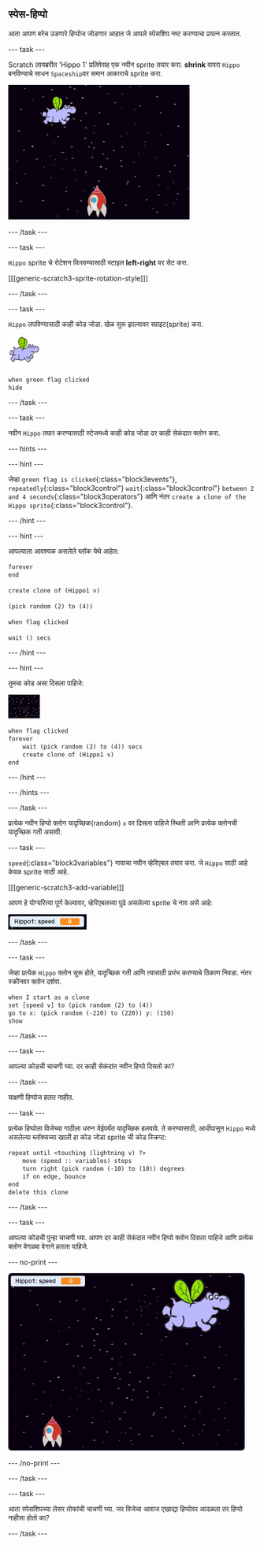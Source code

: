 ## स्पेस-हिप्पो

आता आपण बरेच उडणारे हिप्पोज जोडणार आहात जे आपले स्पेसशिप नष्ट करण्याचा प्रयत्न करतात.

--- task ---

Scratch लायब्ररीत 'Hippo 1' प्रतिमेसह एक नवीन sprite तयार करा. **shrink** वापरा `Hippo` बनविण्याचे साधन `Spaceship`वर समान आकाराचे sprite करा.

![screenshot](images/invaders-hippo.png)

--- /task ---

--- task ---

`Hippo` sprite चे रोटेशन फिरवण्यासाठी स्टाइल **left-right** वर सेट करा.

[[[generic-scratch3-sprite-rotation-style]]]

--- /task ---

--- task ---

`Hippo` लपविण्यासाठी काही कोड जोडा. खेळ सुरू झाल्यावर स्प्राइट(sprite) करा.

![hippo sprite](images/hippo-sprite.png)

```blocks3
when green flag clicked
hide
```

--- /task ---

--- task ---

नवीन `Hippo` तयार करण्यासाठी स्टेजमध्ये काही कोड जोडा दर काही सेकंदात क्लोन करा.

--- hints ---


--- hint ---

जेव्हा `green flag is clicked`{:class="block3events"}, `repeatedly`{:class="block3control"} `wait`{:class="block3control"} `between 2 and 4 seconds`{:class="block3operators"} आणि नंतर `create a clone of the Hippo sprite`{:class="block3control"}.

--- /hint ---

--- hint ---

आपल्याला आवश्यक असलेले ब्लॉक येथे आहेत:

```blocks3
forever
end

create clone of (Hippo1 v)

(pick random (2) to (4))

when flag clicked

wait () secs
```

--- /hint ---

--- hint ---

तुमचा कोड असा दिसला पाहिजे:

![stage sprite](images/stage-sprite.png)

```blocks3
when flag clicked
forever
    wait (pick random (2) to (4)) secs
    create clone of (Hippo1 v)
end
```

--- /hint ---

--- /hints ---

--- /task ---

प्रत्येक नवीन हिप्पो क्लोन यादृच्छिक(random) `x` वर दिसला पाहिजे स्थिती आणि प्रत्येक क्लोनची यादृच्छिक गती असावी.

--- task ---

`speed`{:class="block3variables"} नावाचा नवीन व्हेरिएबल तयार करा. जे `Hippo` साठी आहे केवळ sprite साठी आहे.

[[[generic-scratch3-add-variable]]]

आपण हे योग्यरित्या पूर्ण केल्यावर, व्हेरिएबलच्या पुढे असलेल्या sprite चे नाव असे आहे:

![screenshot](images/invaders-var-test.png)

--- /task ---

--- task ---

जेव्हा प्रत्येक `Hippo` क्लोन सुरू होते, यादृच्छिक गती आणि त्यासाठी प्रारंभ करण्याचे ठिकाण निवडा. नंतर स्क्रीनवर क्लोन दर्शवा.

```blocks3
when I start as a clone
set [speed v] to (pick random (2) to (4))
go to x: (pick random (-220) to (220)) y: (150)
show
```

--- /task ---

--- task ---

आपल्या कोडची चाचणी घ्या. दर काही सेकंदांत नवीन हिप्पो दिसतो का?

--- /task ---

याक्षणी हिप्पोज हलत नाहीत.

--- task ---

प्रत्येक हिप्पोला विजेच्या गाठीला धरुन येईपर्यंत यादृच्छिक हलवावे. ते करण्यासाठी, आधीपासून `Hippo` मध्ये असलेल्या ब्लॉक्सच्या खाली हा कोड जोडा sprite ची कोड स्क्रिप्ट:

```blocks3
repeat until <touching (lightning v) ?>
    move (speed :: variables) steps
    turn right (pick random (-10) to (10)) degrees
    if on edge, bounce
end
delete this clone
```

--- /task ---

--- task ---

आपल्या कोडची पुन्हा चाचणी घ्या. आपण दर काही सेकंदात नवीन हिप्पो क्लोन दिसला पाहिजे आणि प्रत्येक क्लोन वेगळ्या वेगाने हलला पाहिजे.

--- no-print ---

![screenshot](images/hippo-clones.gif)

--- /no-print ---

--- /task ---

--- task ---

आता स्पेसशिपच्या लेसर तोफांची चाचणी घ्या. जर विजेचा आवाज एखाद्या हिप्पोवर आदळला तर हिप्पो नाहीसा होतो का?

--- /task ---